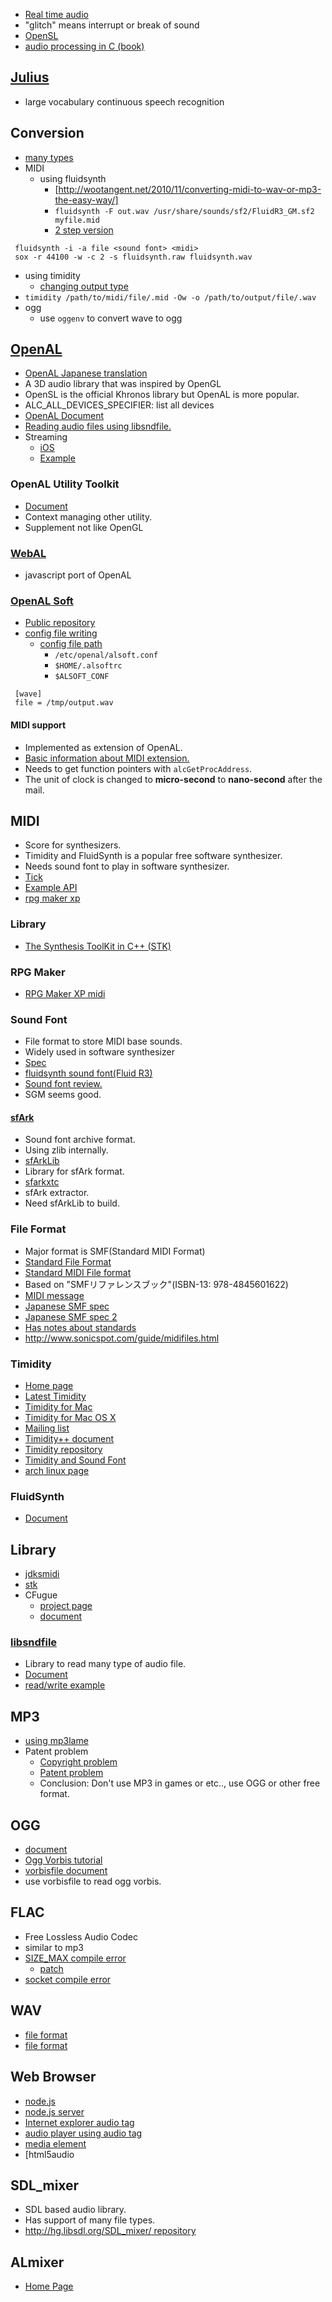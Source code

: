 * [Real time audio](http://www.rossbencina.com/code/real-time-audio-programming-101-time-waits-for-nothing)
* "glitch" means interrupt or break of sound
* [OpenSL](http://www.khronos.org/registry/sles/)
* [audio processing in C (book)](http://floor13.sakura.ne.jp/book03/book03.html)

## [Julius](http://julius.sourceforge.jp/)
* large vocabulary continuous speech recognition

## Conversion
* [many types](http://en.linuxreviews.org/HOWTO_Convert_audio_files)
* MIDI
  * using fluidsynth
    * [http://wootangent.net/2010/11/converting-midi-to-wav-or-mp3-the-easy-way/]
    * `fluidsynth -F out.wav /usr/share/sounds/sf2/FluidR3_GM.sf2 myfile.mid`
    * [2 step version](http://music.columbia.edu/pipermail/linux-audio-user/2006-December/040654.html)
```
 fluidsynth -i -a file <sound font> <midi>
 sox -r 44100 -w -c 2 -s fluidsynth.raw fluidsynth.wav
```
  * using timidity
    * [changing output type](http://wiki.livedoor.jp/cafeboy1/d/TiMidity%20%A4%CE%BB%C8%A4%A4%CA%FD%20%3A%3A%20%B2%BB%B8%BB%CA%D1%B4%B9)
 * `timidity /path/to/midi/file/.mid -Ow -o /path/to/output/file/.wav`
* ogg
  * use `oggenv` to convert wave to ogg

## [OpenAL](http://connect.creativelabs.com/openal/default.aspx)
* [OpenAL Japanese translation](http://www.memorize-being.net/releases/oal11spec-ja/)
* A 3D audio library that was inspired by OpenGL
* OpenSL is the official Khronos library but OpenAL is more popular.
* ALC_ALL_DEVICES_SPECIFIER: list all devices
* [OpenAL Document](http://connect.creativelabs.com/openal/Documentation/OpenAL%201.1%20Specification.htm)
* [Reading audio files using libsndfile.](https://gist.github.com/take-cheeze/4233185)
* Streaming
  * [iOS](http://benbritten.com/2010/05/04/streaming-in-openal/)
  * [Example](http://sugarpot.sakura.ne.jp/yuno/?OpenAL%E3%82%B9%E3%83%88%E3%83%AA%E3%83%BC%E3%83%9F%E3%83%B3%E3%82%B0%E5%86%8D%E7%94%9F)

### OpenAL Utility Toolkit
* [Document](http://connect.creativelabs.com/openal/Documentation/The%20OpenAL%20Utility%20Toolkit.htm)
* Context managing other utility.
* Supplement not like OpenGL

### [WebAL](https://github.com/benvanik/WebAL)
* javascript port of OpenAL

### [OpenAL Soft](http://openal-soft.org/)
* [Public repository](http://repo.or.cz/w/openal-soft.git)
* [config file writing](http://castle-engine.sourceforge.net/openal.php)
  * [config file path](http://repo.or.cz/w/openal-soft.git/blob/HEAD:/Alc/alcConfig.c#l208)
    * `/etc/openal/alsoft.conf`
    * `$HOME/.alsoftrc`
    * `$ALSOFT_CONF`
```
 [wave]
 file = /tmp/output.wav
```

#### MIDI support
* Implemented as extension of OpenAL.
* [Basic information about MIDI extension.](http://openal.org/pipermail/openal/2014-January/000005.html)
* Needs to get function pointers with `alcGetProcAddress`.
* The unit of clock is changed to **micro-second** to **nano-second** after the mail.

## MIDI
* Score for synthesizers.
* Timidity and FluidSynth is a popular free software synthesizer.
* Needs sound font to play in software synthesizer.
* [Tick](http://www.blitter.com/~russtopia/MIDI/~jglatt/tech/midispec/tick.htm)
* [Example API](http://www.sjbaker.org/wiki/index.php?title=MIDIfile_player_library_API)
* [rpg maker xp](http://mimikopi.nomaki.jp/domino/rpgxp/index.html)

### Library
* [The Synthesis ToolKit in C++ (STK)](https://ccrma.stanford.edu/software/stk/)

### RPG Maker
* [RPG Maker XP midi](http://mimikopi.nomaki.jp/domino/rpgxp/index.html)

### Sound Font
* File format to store MIDI base sounds.
* Widely used in software synthesizer
* [Spec](http://www.synthfont.com/sfspec24.pdf)
* [fluidsynth sound font(Fluid R3)](http://sourceforge.net/apps/trac/fluidsynth/wiki/SoundFont)
* [Sound font review.](http://www3.ocn.ne.jp/~hix/soundfonts.html)
 * SGM seems good.

#### [sfArk](http://melodymachine.com/sfark.htm)
* Sound font archive format.
* Using zlib internally.
* [sfArkLib](https://github.com/raboof/sfArkLib)
 * Library for sfArk format.
* [sfarkxtc](https://github.com/raboof/sfarkxtc)
 * sfArk extractor.
 * Need sfArkLib to build.

### File Format
* Major format is SMF(Standard MIDI Format)
* [Standard File Format](http://home.roadrunner.com/~jgglatt/tech/midifile.htm)
* [Standard MIDI File format](http://www.omnibase.net/smf/)
 * Based on "SMFリファレンスブック"(ISBN-13: 978-4845601622)
* [MIDI message](http://www.midi.org/techspecs/midimessages.php)
* [Japanese SMF spec](http://www2s.biglobe.ne.jp/~yyagi/material/smfspec.html)
* [Japanese SMF spec 2](http://mofo.pns.to/wibs/?#63)
* [Has notes about standards](http://www.petesqbsite.com/sections/express/issue18/midifilespart1.html)
* http://www.sonicspot.com/guide/midifiles.html

### Timidity
* [Home page](http://timidity.sourceforge.net/)
* [Latest Timidity](http://bluewing.usamimi.info/timidity/index.php)
* [Timidity for Mac](http://www.asahi-net.or.jp/~gb7t-ngm/timidity.old/index.html)
* [Timidity for Mac OS X](https://github.com/albertz/timidity-macosx)
* [Mailing list](http://sourceforge.net/mail/?group_id=64316)
* [Timidity++ document](http://timidity.s11.xrea.com/index.en.html)
* [Timidity repository](http://timidity.git.sourceforge.net/git/gitweb.cgi?p=timidity/timidity;a=summary)
* [Timidity and Sound Font](http://pohwa.adam.ne.jp/you/music/timidity.html)
* [arch linux page](https://wiki.archlinux.org/index.php/Timidity)

### FluidSynth
* [Document](http://fluidsynth.sourceforge.net/api/)

## Library
* [jdksmidi](https://github.com/jdkoftinoff/jdksmidi)
* [stk](https://ccrma.stanford.edu/software/stk/download.html)
* CFugue
  * [project page](http://cfugue.sourceforge.net/)
  * [document](http://gopalakrishna.palem.in/CFugue.html)

### [libsndfile](http://www.mega-nerd.com/libsndfile/)
* Library to read many type of audio file.
* [Document](http://www.mega-nerd.com/libsndfile/api.html)
* [read/write example](http://haraita9283.blog98.fc2.com/blog-entry-233.html)

## MP3
* [using mp3lame](http://pf-j.sakura.ne.jp/program/tips/mp3lame.htm)
* Patent problem
  * [Copyright problem](http://www.law.co.jp/okamura/copylaw/mp3.htm)
  * [Patent problem](http://www.initialt.org/lame/patent.html)
  * Conclusion: Don't use MP3 in games or etc.., use OGG or other free format.

## OGG
* [document](http://xiph.org/ogg/doc/libogg/reference.html)
* [Ogg Vorbis tutorial](http://marupeke296.com/OGG_main.html)
* [vorbisfile document](http://xiph.org/vorbis/doc/vorbisfile/index.html)
* use vorbisfile to read ogg vorbis.

## FLAC
* Free Lossless Audio Codec
* similar to mp3
* [SIZE_MAX compile error](http://www.hydrogenaudio.org/forums/index.php?showtopic=89083)
  * [patch](http://sourceforge.net/p/flac/bugs/264/)
* [socket compile error](http://lists.gnu.org/archive/html/mingw-cross-env-list/2010-10/msg00101.html)

## WAV
* [file format](http://www.kk.iij4u.or.jp/~kondo/wave/)
* [file format](http://www.sonicspot.com/guide/wavefiles.html)

## Web Browser
* [node.js](http://blog.livedoor.jp/kotesaki/archives/1544696.html)
* [node.js server](http://stackoverflow.com/questions/3955103/streaming-audio-from-a-node-js-server-to-html5-audio-tag)
* [Internet explorer audio tag](http://blogs.msdn.com/b/ie_jp/archive/2011/08/12/10195042.aspx)
* [audio player using audio tag](http://ascii.jp/elem/000/000/525/525808/)
* [media element](http://www.html5.jp/tag/elements/media_elements.html)
* [html5audio

## SDL_mixer
* SDL based audio library.
* Has support of many file types.
* [http://hg.libsdl.org/SDL_mixer/ repository](http://www.html5audio.org/)

## ALmixer
* [Home Page](http://playcontrol.net/opensource/ALmixer/)
